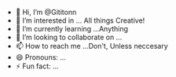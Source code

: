 - 👋 Hi, I’m @Gititonn
- 👀 I’m interested in ... All things Creative!
- 🌱 I’m currently learning ...Anything
- 💞️ I’m looking to collaborate on ...
- 📫 How to reach me ...Don't, Unless neccesary
- 😄 Pronouns: ...
- ⚡ Fun fact: ...

<!---
Gititonn/Gititonn is a ✨ special ✨ repository because its `README.md` (this file) appears on your GitHub profile.
You can click the Preview link to take a look at your changes.
--->
